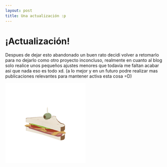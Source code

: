 ```yaml
---
layout: post
title: Una actualización :p
---
```


# ¡Actualización!

Despues de dejar esto abandonado un buen rato decidi volver a retomarlo para no dejarlo como otro proyecto inconcluso, realmente en cuanto al blog solo realice unos pequeños ajustes menores que todavía me faltan acabar
asi que nada eso es todo xd. (a lo mejor y en un futuro podre realizar mas publicaciones relevantes para mantener activa esta cosa =D)

![Sanvich TF2, no tengo la fuente de la imagen pero creditos a su respectivo autor](/images/sam_.gif "Un sandvich de tf2 xd")